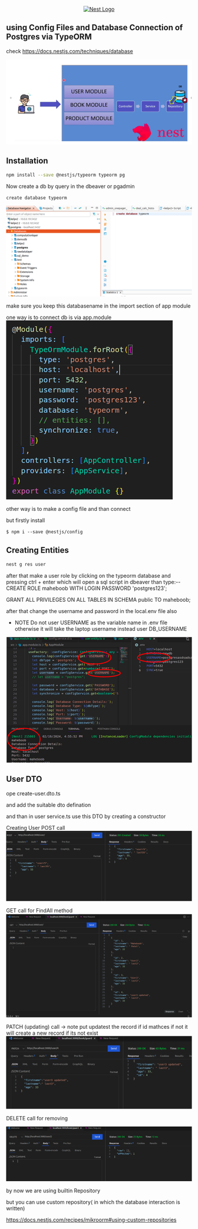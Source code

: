 <p align="center">
  <a href="http://nestjs.com/" target="blank"><img src="https://nestjs.com/img/logo-small.svg" width="200" alt="Nest Logo" /></a>
</p>


## using Config Files and Database Connection of Postgres via TypeORM

check https://docs.nestjs.com/techniques/database

![ARCHITECTURE](image-7.png)


## Installation

```bash
npm install --save @nestjs/typeorm typeorm pg
```


Now create a db by query in the dbeaver or pgadmin

```
create database typeorm

```
![alt text](image.png)

make sure you keep this databasename in the import section of app module

one way is to connect db is via app.module 
![alt text](image-1.png)

other way is to make a config file and than connect

but firstly install
```
$ npm i --save @nestjs/config
```
## Creating Entities 

```bash
nest g res user
```

after that make a user role by clicking on the typeorm database and pressing ctrl + enter which will open a sql script in dbeaver than type:--
CREATE ROLE maheboob WITH LOGIN PASSWORD 'postgres123';

GRANT ALL PRIVILEGES ON ALL TABLES IN SCHEMA public TO maheboob;

after that change the username and password in the local.env file also 

* NOTE Do not user USERNAME as the variable name in .env file otherwise it will take the laptop username instead user DB_USERNAME

![alt text](image-2.png)

## User DTO

ope create-user.dto.ts

and add the suitable dto defination

and than in user service.ts
use this DTO by creating a constructor


Creating User POST call
![alt text](image-5.png)




GET call for FindAll method 
![alt text](image-4.png)

PATCH (updating) call ->
note put updatest the record if id mathces if not it will create a new record if its not exist
![alt text](image-3.png)

DELETE call for removing

![alt text](image-6.png)


by now we are using builtin Repository

but you can use custom repository( in which the database interaction is written)


https://docs.nestjs.com/recipes/mikroorm#using-custom-repositories


